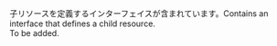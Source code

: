 <Namespace Name="Microsoft.Azure.Management.ResourceManager.Fluent.Core.ChildResource.Definition">
  <Docs>
    <summary><span data-ttu-id="a35fa-101">子リソースを定義するインターフェイスが含まれています。</span><span class="sxs-lookup"><span data-stu-id="a35fa-101">Contains an interface that defines a child resource.</span></span></summary> 
    <remarks>To be added.</remarks>
  </Docs>
</Namespace>
